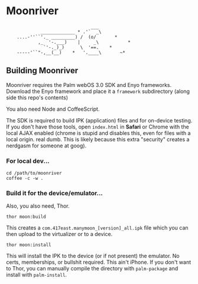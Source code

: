 # Moonriver

                                    ___
                 _____________ * .'`  _\
        ....-''``'._ _________) /  (o/       *
                ,_  '-.___)    |     _\           *
                  `'-._)_)      \  '==.    *
        -----'``"-,__(__)    *   '.____\       ~*


## Building Moonriver
Moonriver requires the Palm webOS 3.0 SDK and Enyo frameworks. Download the Enyo framework and place it a `framework` subdirectory (along side this repo's contents)

You also need Node and CoffeeScript.

The SDK is required to build IPK (application) files and for on-device testing. If you don't have those tools, open `index.html` in **Safari** or Chrome with the local AJAX enabled (chrome is stupid and disables this, even for files with a local origin. real dumb. This is likely because this extra "security" creates a nerdgasm for someone at goog).    

### For local dev...

    cd /path/to/moonriver
    coffee -c -w .

### Build it for the device/emulator...
Also, you also need, Thor.

    thor moon:build

This creates a `com.417east.manymoon_[version]_all.ipk` file which you can then upload to the virtualizer or to a device.

    thor moon:install
    
This will install the IPK to the device (or if not present) the emulator. No certs, memberships, or bullshit required. This ain't iPhone. If you don't want to Thor, you can manually compile the directory with `palm-package` and install with `palm-install`.



